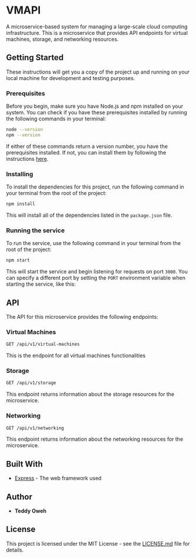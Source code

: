 # VMAPI
 A microservice-based system for managing a large-scale cloud computing infrastructure. This is a microservice that provides API endpoints for virtual machines, storage, and networking resources.

## Getting Started

These instructions will get you a copy of the project up and running on your local machine for development and testing purposes.

### Prerequisites

Before you begin, make sure you have Node.js and npm installed on your system. You can check if you have these prerequisites installed by running the following commands in your terminal:

```sh
node --version
npm --version
```


If either of these commands return a version number, you have the prerequisites installed. If not, you can install them by following the instructions [here](https://nodejs.org/en/download/).

### Installing

To install the dependencies for this project, run the following command in your terminal from the root of the project:


```sh
npm install
```


This will install all of the dependencies listed in the `package.json` file.

### Running the service

To run the service, use the following command in your terminal from the root of the project:

```sh
npm start
```


This will start the service and begin listening for requests on port `3000`. You can specify a different port by setting the `PORT` environment variable when starting the service, like this:



## API

The API for this microservice provides the following endpoints:

### Virtual Machines

```sh
GET /api/v1/virtual-machines
```

This is the endpoint for all virtual machines functionalities

### Storage

```sh
GET /api/v1/storage
```

This endpoint returns information about the storage resources for the microservice.

### Networking

```sh
GET /api/v1/networking
```

This endpoint returns information about the networking resources for the microservice.

## Built With

* [Express](https://expressjs.com/) - The web framework used

## Author

* **Teddy Oweh** 

## License

This project is licensed under the MIT License - see the [LICENSE.md](LICENSE.md) file for details.
